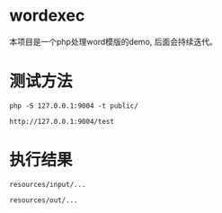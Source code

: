 # wordexec
本项目是一个php处理word模版的demo, 后面会持续迭代。 


# 测试方法
```
php -S 127.0.0.1:9004 -t public/

http://127.0.0.1:9004/test
```

# 执行结果
```
resources/input/...

resources/out/...
```
